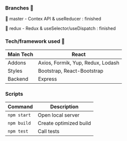 ### Branches 🔀

🌟 master - Contex API & useReducer : finished

🌟 redux - Redux & useSelector/useDispatch : finished

### Tech/framework used 🔧

| Main Tech | React                             |
| --------- | --------------------------------- |
| Addons    | Axios, Formik, Yup, Redux, Lodash |
| Styles    | Bootstrap, React-Bootstrap        |
| Backend   | Express                           |

### Scripts

| Command     | Description            |
| ----------- | ---------------------- |
| `npm start` | Open local server      |
| `npm build` | Create optimized build |
| `npm test`  | Call tests             |
